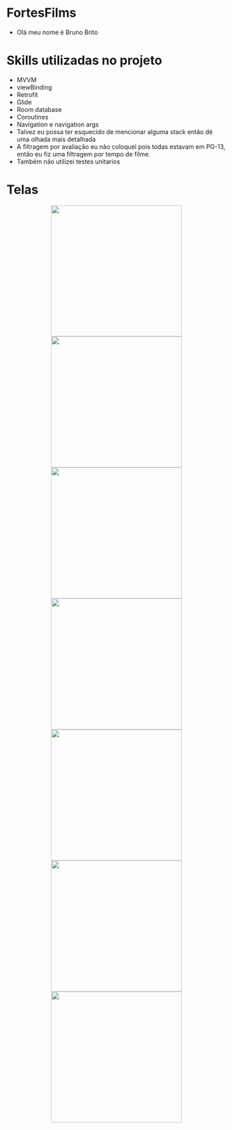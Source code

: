 # FortesFilms
- Olá meu nome é Bruno Brito

##
# Skills utilizadas no projeto
- MVVM
- viewBinding
- Retrofit
- Glide
- Room database
- Coroutines
- Navigation e navigation args
- Talvez eu possa ter esquecido de mencionar alguma stack então dé uma olhada mais detalhada
- A filtragem por avaliação eu não coloquei pois todas estavam em PG-13, então eu fiz uma filtragem por tempo de filme.
- Também não utilizei testes unitarios

##
# Telas
<div align="center">
  <img src="https://user-images.githubusercontent.com/50091653/184371281-c22e6104-5895-4aff-b813-7050ac19ad95.png" width="300px" />
  <img src="https://user-images.githubusercontent.com/50091653/184371508-aa9e9cf1-eefa-4b20-9b77-1b93178a0c15.png" width="300px" />
</div>

<div align="center">
  <img src="https://user-images.githubusercontent.com/50091653/184371699-5113b859-eaec-4fc5-9388-6558b6a1455e.png" width="300px" />
  <img src="https://user-images.githubusercontent.com/50091653/184371798-b17c980d-92c4-4c49-9770-ba821a15c63d.png" width="300px" />
</div>

<div align="center">
  <img src="https://user-images.githubusercontent.com/50091653/184372015-656e0ba7-c514-49dd-997a-a74792460ca4.png" width="300px" />
  <img src="https://user-images.githubusercontent.com/50091653/184372097-25a6f168-3618-421e-8a6b-da5fd431b02e.png" width="300px" />
</div>

<div align="center">
  <img src="https://user-images.githubusercontent.com/50091653/184372177-21075b4c-ab42-480a-8a7e-4ec74164fa06.png" width="300px" />
</div>

